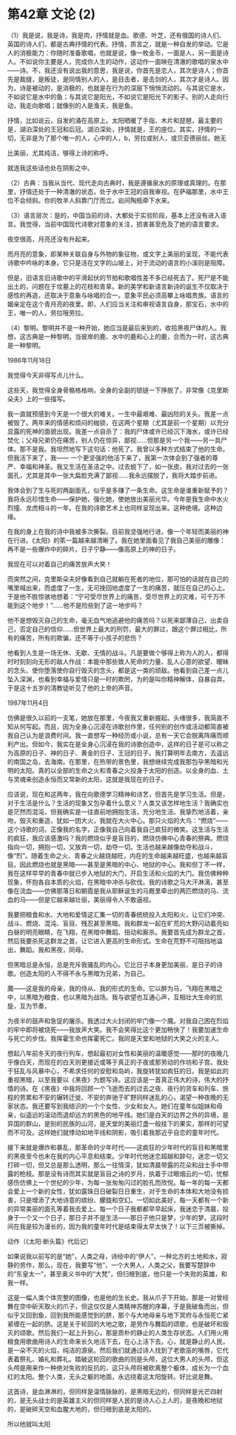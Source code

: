 <link href="../../../css/style.css" rel="stylesheet" type="text/css" />


# 第42章 文论 (2)

<div class="p">

（1）我是说，我是诗，我是肉，抒情就是血。歌德、叶芝，还有俄国的诗人们、英国的诗人们，都是古典抒情的代表。抒情，质言之，就是一种自发的举动。它是人的消极能力：你随时准备歌唱，也就是说，像一枚金币，一面是人，另一面是诗人。不如说你主要是人，完成你人生的动作，这动作一面映在清澈的歌唱的泉水中——诗。不，我还没有说出我的意思，我是说，你首先是恋人，其次是诗人；你首先是裁缝，是叛徒，是同情别人的人，是目击者，是击剑的人，其次才是诗人。因为，诗是被动的，是消极的，也就是在行为的深层下悄悄流动的。与其说它是水，不如说它是水中的鱼；与其说它是阳光，不如说它是阳光下的影子。别的人走向行动，我走向歌唱；就像别的人是渔夫，我是鱼。

抒情，比如说云，自发的涌在高原上。太阳晒暖了手指、木片和琵琶，最主要的是，湖泊深处的王冠和后冠。湖泊深处，抒情就是，王的座位。其实，抒情的一切，无非是为了那个唯一的人，心中的人，b，劳拉或别人，或贝亚德丽丝。她无

比美丽，尤其纯洁，够得上诗的称呼。

就连我这些话也处在阴影之中。

（2）古典：当我从当代、现代走向古典时，我是遵循泉水的原理或真理的。在那里，抒情还处于一种清澈的状态，处于水中王冠的自我审视。在萨福那里，水中王位不会倾斜。你的牧羊人斜靠门厅而立。岩间陶瓶牵下水来。

（3）语言层次：是的，中国当前的诗，大都处于实验阶段，基本上还没有进入语言。我觉得，当前中国现代诗歌对意象的关注，损害甚至危及了她的语言要求。

夜空很高，月亮还没有升起来。

而月亮的意象，即某种关联自身与外物的象征物，或文字上美丽的呈现，不能代表诗歌中吟咏的本身。它只是活在文字的山坡上，对于流动的语言的小溪则是阻障。

但是，旧语言旧诗歌中的平滑起伏的节拍和歌唱性差不多已经死去了。死尸是不能出土的，问题在于坟墓上的花枝和青草。新的美学和新语言新诗的诞生不仅取决于感性的再造，还取决于意象与咏唱的合一。意象平民必须高攀上咏唱贵族。语言的姻亲定在这个青月亮的夜里。即，人们应当关注和审视语言自身，那宝石，水中的王，唯一的人，劳拉哦劳拉。

（4）黎明。黎明并不是一种开始，她应当是最后来到的，收拾黑夜尸体的人。我想，这古典是一种黎明，当彼岸的鹿、水中的鹿和心上的鹿，合而为一时，这古典是一种黎明。

1986年11月18日

我觉得今天非得写点儿什么。

这些天，我觉得全身骨骼格格响，全身的全副的锁链一下挣脱了，非常像《克里斯朵夫》上的一些描写。

我一直就预感到今天是一个很大的难关。一生中最艰难、最凶险的关头。我差一点被毁了。两年来的情感和烦闷的枷锁，在这两个星期（尤其是前一个星期）以充分显露的死神的面貌出现。我差一点自杀了：我的尸体或许已经沉下海水，或许已经焚化；父母兄弟仍在痛苦，别人仍在惊异，鄙视……但那是另一个我——另一具尸体。那不是我。我坦然地写下这句话：他死了。我曾以多种方式结束了他的生命。但我活下来了，我—— 一个更坚强的他活下来了，我第一次体会到了强者的尊严、幸福和神圣。我又生活在圣洁之中。过去蜕下了，如一张皮。我对过去的一张面孔，尤其是其中一张大扁脸充满了鄙视……我永远摆脱了，我将大踏步前进。

我体会到了生与死的两副面孔，似乎是多赚了一条生命。这生命是谁重新赋予的？我将永远珍惜生命——保护她，强化她，使她放出美丽光华。今年是我生命中水火烈撞、龙虎相斗的一年。在我的诗歌艺术上也同样呈现出来。这种绝境。这种边缘。

在我的身上在我的诗中我被多次撕裂。目前我坚强地行进，像一个年轻而美丽的神在行进。《太阳》的笫一篇越来越清晰了。我在她里面看见了我自己美丽的雕像：再不是一些爆炸中的碎片。日子宁静——像高原上的神的日子。

我现在可以对着自己的痛苦放声大笑！

而突然之间，克里斯朵夫好像看到自己就躺在死者的地位，那可怕的话就在自己的嘴里喊出来，而虚度了一生，无可挽回地虚度了一生的痛苦，就压在自己的心上。于是他不胜惊骇地想着：“宁可受尽世界上的痛苦，受尽世界上的灾难，可千万不能到这个地步！”……他不是险些到了这一地步吗？

他不是想毁灭自己的生命，毫无血气地逃避他的痛苦吗？以死来鄙薄自己，出卖自己，否定自己的信仰……但世界上最大的刑罚，最大的罪过，跟这个罪过相比，所有的痛苦，所有的欺骗，还不等于小孩子的悲伤？

他看到人生是一场无休、无歇、无情的战斗。凡是要做个够得上称为人的人，都得时时刻刻向无形的敌人作战：本能中那些致人死命的力量、乱人心意的欲望、暧昧的念头、使你堕落使你自行毁灭的念头，都是这一类的顽敌。他看到自己差一点儿坠入深渊，也看到幸福与爱情只是一时的欺罔，为的是叫你精神解体，自暴自弃。于是这十五岁的清教徒听见了他的上帝的声音。

1987年11月4日

仿佛是很久以前的一支笔，她放在那里，今夜我又重新握起。头绪很多，我简直不知从何写起。而且，因为全身心沉浸在诗歌创作里，任何别的创作或活动都简直被我自己认为是浪费时间。我一直想写一种经历或小说，总有一天它会脱离阵痛而顺利产出。但如今，我实在是全身心沉浸在我的诗歌创造中，这样的日子是可以称之为高原的日子、神的日子、黄金的日子、王冠的日子。我打算明年去南方，去遥远的南国之岛，去海南。在那里，在热带的景色里，我想继续完成我那包孕黑暗和光明的太阳。真的以全部的生命之火和青春之火投身于太阳的创造。以全身的血、土与灵魂来创造永恒而又常新的太阳，这就是我现在的日子。

应该说，现在和这两年，我在向歌德学习精神和诗艺，但首先是学习生活。但是，对于生活是什么？生活的现象又包孕着什么意义？人类又该怎样地生活？我确实也是茫然而混沌，但我确实是一往直前地拥抱生活，充分地生活。我挚烈地活着，亲吻，毁灭和重造，犹如一团大火，我就在大火中心。那只火焰的大鸟：“燃烧”——这个诗歌的词，正像我的名字，正像我自己向着我自己疯狂的微笑。这生活与生活的疯狂，我应该感激吗？我的燃烧似乎是盲目的，燃烧仿佛中心青春的祭典。燃烧指向一切，拥抱一切，又放弃一切，劫夺一切。生活也越来越像劫夺和战斗，像“烈”。随着生命之火、青春之火越烧越旺，内在的生命越来越旺盛，也越来越盲目。因此燃烧也就是黑暗——甚至是黑暗的中心、地狱的中心。我和但丁不一样，我在这样早早的青春中就已步入地狱的大门，开启生活和火焰的大门。我仿佛种种现象，怀抱各自本质的火焰，在黑暗中冲杀与砍伐。我的诗歌之马大汗淋漓，甚至像在流血——仿佛那落日和朝霞是我从耶稣诞生的马厩里牵出的两匹燃烧的马、流血的马——但是它越来越壮丽，美丽得令人不敢逼视。

我要把粮食和水、大地和爱情这汇集一切的青春统统投入太阳和火，让它们冲突、战斗、燃烧、混沌、盲目、残忍甚至黑暗。我和群龙一起在旷荒的大野闪动着亮如白昼的明亮眼睛，在飞翔，在黑暗中舞蹈、扭动和厮杀。我要首先成为群龙之首，然后我要杀死这群龙之首，让它进入更高的生命形式。生命在荒野不可阻挡地溢出，舞蹈。我和黑夜，同母。

但黑暗总是永恒，总是充斥我骚乱的内心。它比日子本身更加美丽，是日子的诗歌。创造太阳的人不得不永与黑暗为兄弟，为自己。

魔——这是我的母亲，我的侍从、我的形式的生命。它以醉为马，飞翔在黑暗之中，以黑暗为粮食，也以黑暗为战场。我与欲望也互通心声，互相壮大生命的凯旋，互为节奏，

为夜半的鼓声和急促的屠杀。我透过大火封闭的牢门像一个魔。对我自己困在烈焰的牢中即将被烧死——我放声大笑。我不会笑得比这个更加畅快了！我要加速生命与死亡的步伐。我挥霍生命也挥霍死亡。我同是天堂和地狱的大笑之火的主人。

想起八年前冬天的夜行列车，想起最初对女性和美丽的温暖感觉——那时的夜晚几乎像白天，而现在的白天则更接近或等于真正的子夜或那劳动的作坊和子宫。我处于狂乱与风暴中心，不希求任何的安慰和岛屿，我旋转犹如疯狂的日。我是如此的重视黑暗，以至我要以《黑夜》为题写诗。这应该是一首真正伟大的诗，伟大的抒情的诗。在《黑夜》中我将回顾一个飞逝而去的过去之夜、夜行的货车和列车、旅程的劳累和不安的辗转迁徙、不安的奔驰于旷野同样迷乱的心，渴望一种夜晚的无家状态。我还要写到我结识的一个个女性、少女和女人。她们在童年似姐妹和母亲，似遥远的滚动而退却远方的黑色的地平线。她们是白天的边界之外的异境，是异国的群山，是别的民族的山河，是天堂的美丽灯盏一般挂下的果实，那样的可望而不可及。这样她们就悸动如地平线和阴影，吸引着我那近乎自恋的童年时代。

接下来就是爆炸和暴乱，那革命的少年时代——这疯狂的少年时代的盲目和黑暗里的黑夜至今也未在我的内心平息和结束。少年时代他迷恋超越和辞句，迷恋一切又打碎一切，但又总是那么透明，那么一往情深，犹如清晨带露的花朵和战士手中带露的枪枝。那是没有诗而其实就是盲目之诗的岁月，执着于过眼烟云的一切，忧郁感伤仿佛上一个世纪的少年，为每一张匆匆闪过的脸孔而欣悦。每一年的每一天都会爱上一个新的女性，犹如露珠日日破裂日日重生，对于生命的本体和大地没有损害，只是增添了大地诗意的缤纷、朦胧和空幻。一切如此美好，每一天都有一个新的异常美丽的面孔等着我去爱上。每一个日子我都都早早起床，我迷恋于清晨，投身于一个又一个日子，那日子并不是生活——那日子他只是梦，少年的梦。这段时间在我是较为漫长的，因为我的童年时代是结束得太早太快了！以下三页被撕掉。

动作（《太阳·断头篇》代后记）

如果说我以前写的是“她”，人类之母，诗经中的“伊人”，一种北方的土地和水，寂静的劳作，那么，现在，我要写“他”，一个大男人，人类之父，我要写楚辞中的“东皇太一”，甚至奥义书中的“大梵”，但归根到底，他只是一个失败的英雄，和我一样。

这是一幅人类个体完整的图像，也是他的生长史。我从爪子下开始，那是一对曾经舞在空中斫天取火的爪子，但这仅仅是人类精神苏醒的序幕，于是我破鱼而出，但似乎又回到鱼，回到我所能感觉到的脐，那个与大地母亲与地下冥府与永恒死亡紧紧缠在一起的脐。这是关于轮回的大地之歌，是劳作与舞蹈的颂歌，也是破坏和毁灭的颂歌。然后我们一起上升到心，那是质朴的静止的人类生存状态。人们用火用粮食用歌曲用诗人的生命来长久地活下去，在心上活下去。心，就是静止的人民，是一朵不灭的火焰，纯洁的源泉。然后我们就通过诗人找到了老歌巫的嘴唇，它代表着祭礼、婚礼和葬礼。踏破这轮回的歌曲的则是头颅，这位大男人的头颅，但这头颅是用来作一种绝对失败的反抗的，这只头颅将被砍离整个躯体，成长为一个血红的太阳。整个人类，无头之躯的地面，永远绕着这太阳旋转。好比说是舞。

这首诗，是血淋淋的，但同样是温情脉脉的，是黑暗无边的，但同样是光芒四射的，是无头战士的是英雄主义的但同样是人民的是诗人心上人的，是夜晚和地狱的，是破碎天空和血腥大地的，但归根到底是太阳的。

所以他就叫太阳

